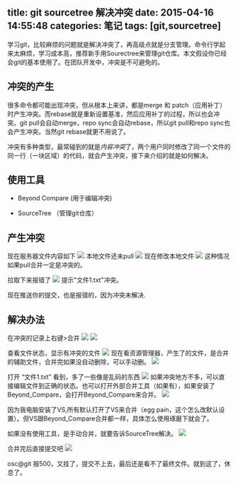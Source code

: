 title: git sourcetree 解决冲突
date: 2015-04-16 14:55:48
categories: 笔记
tags: [git,sourcetree]
---
学习git，比较麻烦的问题就是解决冲突了，再高级点就是分支管理。命令行学起来太麻烦，学习成本高，推荐新手用Sourectree来管理git仓库。本文假设你已经会git的基本使用了。在团队开发中，冲突是不可避免的。
<!--more-->

## 冲突的产生

很多命令都可能出现冲突，但从根本上来讲，都是merge 和 patch（应用补丁）时产生冲突。而rebase就是重新设置基准，然后应用补丁的过程，所以也会冲突。git pull会自动merge，repo sync会自动rebase，所以git pull和repo sync也会产生冲突。当然git rebase就更不用说了。

冲突有多种类型，最常碰到的就是*内容冲突*了，两个用户同时修改了同一个文件的同一行（一块区域）的代码，就会产生冲突，接下来介绍的就是如何解决。

## 使用工具

* Beyond Compare (用于编辑冲突)

* SourceTree （管理git仓库）

## 产生冲突

现在服务器文件内容如下
![](/imgs/gitsource/1.png)
本地文件还未pull
![](/imgs/gitsource/2.png)
现在修改本地文件
![](/imgs/gitsource/7.png)
这种情况如果pull合并一定是冲突的。

拉取下来报错了
![](/imgs/gitsource/3.png)
提示"文件1.txt"冲突。


现在推送你的提交，也是报错的，因为冲突未解决.

## 解决办法

在冲突的记录上右键>合并
![](/imgs/gitsource/4.png)
![](/imgs/gitsource/5.png)

查看文件状态，显示有冲突的文件
![](/imgs/gitsource/6.png)
现在看资源管理器，产生了的文件，是合并的辅助文件，合并完如果没自动删除，可以手动删。
![](/imgs/gitsource/8.png)

打开 “文件1.txt” 看到，多了一些像是乱码的东西
![](/imgs/gitsource/9.png)
如果冲突地方不多，可以直接编辑文件到正确的状态。也可以打开外部合并工具（如果有），如果安装了Beyond_Compare，会打开Beyond_Compare来合并。
![](/imgs/gitsource/10.png)

因为我电脑安装了VS,所有默认打开了VS来合并（egg pain，这个怎么改默认设置）。但VS跟Beyond_Compare合并都一样，具体怎么使用琢磨下就会了。


如果没有使用工具，是手动合并，就要告诉SourceTree解决。
![](/imgs/gitsource/11.png)

合并完后直接提交吧
![](/imgs/gitsource/12.png)

osc@git 报500，又挂了，提交不上去，最后还是看不了最终文件。就到这了，休息了。
